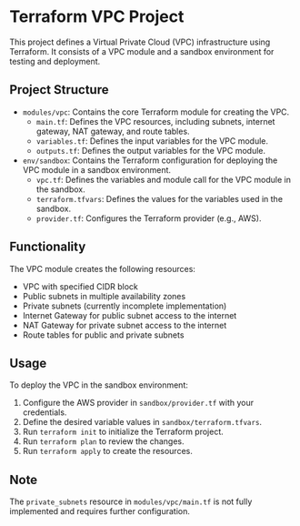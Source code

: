 
# Terraform VPC Project

This project defines a Virtual Private Cloud (VPC) infrastructure using Terraform. It consists of a VPC module and a sandbox environment for testing and deployment.

## Project Structure

*   `modules/vpc`: Contains the core Terraform module for creating the VPC.
    *   `main.tf`: Defines the VPC resources, including subnets, internet gateway, NAT gateway, and route tables.
    *   `variables.tf`: Defines the input variables for the VPC module.
    *   `outputs.tf`: Defines the output variables for the VPC module.
*   `env/sandbox`: Contains the Terraform configuration for deploying the VPC module in a sandbox environment.
    *   `vpc.tf`: Defines the variables and module call for the VPC module in the sandbox.
    *   `terraform.tfvars`: Defines the values for the variables used in the sandbox.
    *   `provider.tf`: Configures the Terraform provider (e.g., AWS).

## Functionality

The VPC module creates the following resources:

*   VPC with specified CIDR block
*   Public subnets in multiple availability zones
*   Private subnets (currently incomplete implementation)
*   Internet Gateway for public subnet access to the internet
*   NAT Gateway for private subnet access to the internet
*   Route tables for public and private subnets

## Usage

To deploy the VPC in the sandbox environment:

1.  Configure the AWS provider in `sandbox/provider.tf` with your credentials.
2.  Define the desired variable values in `sandbox/terraform.tfvars`.
3.  Run `terraform init` to initialize the Terraform project.
4.  Run `terraform plan` to review the changes.
5.  Run `terraform apply` to create the resources.

## Note

The `private_subnets` resource in `modules/vpc/main.tf` is not fully implemented and requires further configuration.
